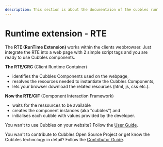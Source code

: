 ```yaml
---
description: This section is about the documentaion of the cubbles runtime extension.
---
```


# Runtime extension - RTE

The **RTE \(RunTime Extension\)** works within the clients webbrowser. Just integrate the RTE into a web page with 2 simple script tags and you are ready to use Cubbles components.

**The RTE/CRC** \(Client Runtime Container\)

* identifies the Cubbles Components used on the webpage,
* resolves the resources needed to instantiate the Cubbles Components,
* lets your browser download the related resources \(html, js, css etc.\).

**Now the RTE/CIF** \(Component Interaction Framework\)

* waits for the ressources to be available
* creates the component instances \(aka "cubbles"\) and
* initialises each cubble with values provided by the developer.

You wan't to use Cubbles on your website? Follow the [User Guide](https://github.com/cubbles/gitbook/tree/1145780d867413a83cbc61b10c0496b258fb4c3b/runtime-extension-rte/user-guide/README.md).

You wan't to contribute to Cubbles Open Source Project or get know the Cubbles technology in detail? Follow the [Contributor Guide](https://github.com/cubbles/gitbook/tree/1145780d867413a83cbc61b10c0496b258fb4c3b/runtime-extension-rte/contributor-guide/README.md).

